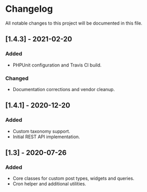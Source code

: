 # Changelog

All notable changes to this project will be documented in this file.

## [1.4.3] - 2021-02-20
### Added
- PHPUnit configuration and Travis CI build.
### Changed
- Documentation corrections and vendor cleanup.

## [1.4.1] - 2020-12-20
### Added
- Custom taxonomy support.
- Initial REST API implementation.

## [1.3] - 2020-07-26
### Added
- Core classes for custom post types, widgets and queries.
- Cron helper and additional utilities.

[Unreleased]: https://github.com/nirjharlo/wp-plugin-framework
